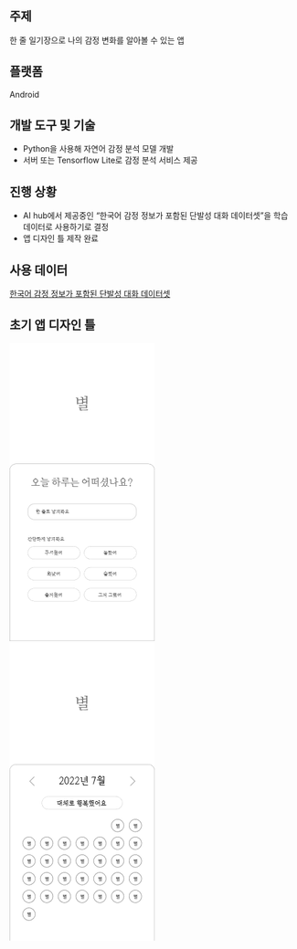 ## 주제

한 줄 일기장으로 나의 감정 변화를 알아볼 수 있는 앱

## 플랫폼

Android

## 개발 도구 및 기술

- Python을 사용해 자연어 감정 분석 모델 개발
- 서버 또는 Tensorflow Lite로 감정 분석 서비스 제공

## 진행 상황

-	AI hub에서 제공중인 “한국어 감정 정보가 포함된 단발성 대화 데이터셋”을 학습 데이터로 사용하기로 결정
- 앱 디자인 틀 제작 완료

## 사용 데이터
[한국어 감정 정보가 포함된 단발성 대화 데이터셋](https://aihub.or.kr/aihubdata/data/view.do?currMenu=115&topMenu=100&dataSetSn=270)

## 초기 앱 디자인 틀
![first_app_design_frame_1.png](/first_app_design_frame_1.png)
![first_app_design_frame_2.png](/first_app_design_frame_2.png)
